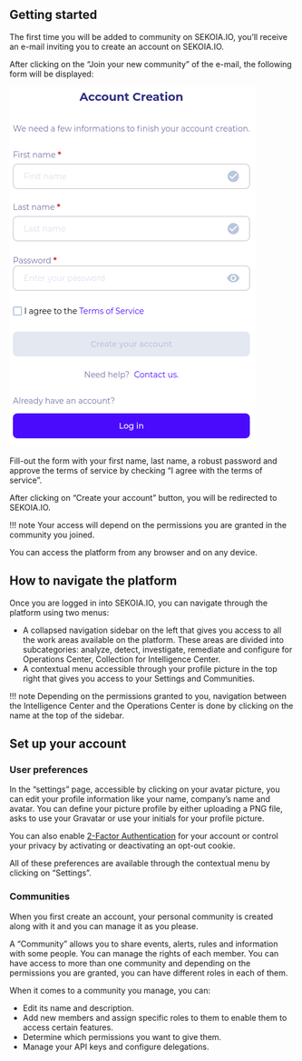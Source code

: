 ## Getting started

The first time you will be added to community on SEKOIA.IO, you’ll receive an e-mail inviting you to create an account on SEKOIA.IO.

After clicking on the “Join your new community” of the e-mail, the following form will be displayed:

![Account Creation Page](../assets/getting_started/account_creation.png)

Fill-out the form with your first name, last name, a robust password and approve the terms of service by checking “I agree with the terms of service”.

After clicking on “Create your account” button, you will be redirected to SEKOIA.IO.

!!! note
    Your access will depend on the permissions you are granted in the community you joined.

You can access the platform from any browser and on any device.

## How to navigate the platform

Once you are logged in into SEKOIA.IO, you can navigate through the platform using two menus:

- A collapsed navigation sidebar on the left that gives you access to all the work areas available on the platform. These areas are divided into subcategories: analyze, detect, investigate, remediate and configure for Operations Center, Collection for Intelligence Center.
- A contextual menu accessible through your profile picture in the top right that gives you access to your Settings and Communities.

!!! note
    Depending on the permissions granted to you, navigation between the Intelligence Center and the Operations Center is done by clicking on the name at the top of the sidebar.

## Set up your account

### User preferences

In the “settings” page, accessible by clicking on your avatar picture, you can edit your profile information like your name, company’s name and avatar. You can define your picture profile by either uploading a PNG file, asks to use your Gravatar or use your initials for your profile picture.

You can also enable [2-Factor Authentication](2fa.md) for your account or control your privacy by activating or deactivating an opt-out cookie.

All of these preferences are available through the contextual menu by clicking on “Settings”.

### Communities

When you first create an account, your personal community is created along with it and you can manage it as you please.

A “Community” allows you to share events, alerts, rules and information with some people. You can manage the rights of each member. You can have access to more than one community and depending on the permissions you are granted, you can have different roles in each of them.

When it comes to a community you manage, you can:

- Edit its name and description.
- Add new members and assign specific roles to them to enable them to access certain features.
- Determine which permissions you want to give them.
- Manage your API keys and configure delegations.
